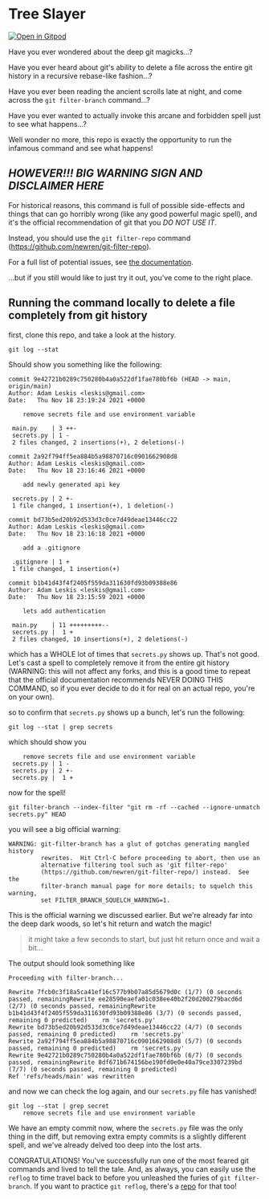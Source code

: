 # Tree Slayer

[![Open in Gitpod](https://gitpod.io/button/open-in-gitpod.svg)](https://gitpod.io/#https://github.com/lpmi-13/tree-slayer)

Have you ever wondered about the deep git magicks...?

Have you ever heard about git's ability to delete a file across the entire git history in a recursive rebase-like fashion...?

Have you ever been reading the ancient scrolls late at night, and come across the `git filter-branch` command...?

Have you ever wanted to actually invoke this arcane and forbidden spell just to see what happens...?

Well wonder no more, this repo is exactly the opportunity to run the infamous command and see what happens!

## *HOWEVER!!! BIG WARNING SIGN AND DISCLAIMER HERE*

For historical reasons, this command is full of possible side-effects and things that can go horribly wrong (like any good powerful magic spell), and it's the official recommendation of git that you *DO NOT USE IT*.

Instead, you should use the `git filter-repo` command (https://github.com/newren/git-filter-repo).

For a full list of potential issues, see [the documentation](https://git-scm.com/docs/git-filter-branch#SAFETY).

...but if you still would like to just try it out, you've come to the right place.

## Running the command locally to delete a file completely from git history

first, clone this repo, and take a look at the history.

```
git log --stat
```

Should show you something like the following:

```
commit 9e42721b0289c750280b4a0a522df1fae780bf6b (HEAD -> main, origin/main)
Author: Adam Leskis <leskis@gmail.com>
Date:   Thu Nov 18 23:19:24 2021 +0000

    remove secrets file and use environment variable

 main.py    | 3 ++-
 secrets.py | 1 -
 2 files changed, 2 insertions(+), 2 deletions(-)

commit 2a92f794ff5ea884b5a98870716c0901662908d8
Author: Adam Leskis <leskis@gmail.com>
Date:   Thu Nov 18 23:16:46 2021 +0000

    add newly generated api key

 secrets.py | 2 +-
 1 file changed, 1 insertion(+), 1 deletion(-)

commit bd73b5ed20b92d533d3c0ce7d49deae13446cc22
Author: Adam Leskis <leskis@gmail.com>
Date:   Thu Nov 18 23:16:18 2021 +0000

    add a .gitignore

 .gitignore | 1 +
 1 file changed, 1 insertion(+)

commit b1b41d43f4f2405f559da311630fd93b09388e86
Author: Adam Leskis <leskis@gmail.com>
Date:   Thu Nov 18 23:15:59 2021 +0000

    lets add authentication

 main.py    | 11 +++++++++--
 secrets.py |  1 +
 2 files changed, 10 insertions(+), 2 deletions(-)
```

which has a WHOLE lot of times that `secrets.py` shows up. That's not good. Let's cast a spell to completely remove it from the entire git history (WARNING: this will not affect any forks, and this is a good time to repeat that the official documentation recommends NEVER DOING THIS COMMAND, so if you ever decide to do it for real on an actual repo, you're on your own).

so to confirm that `secrets.py` shows up a bunch, let's run the following:

```
git log --stat | grep secrets
```

which should show you

```
    remove secrets file and use environment variable
 secrets.py | 1 -
 secrets.py | 2 +-
 secrets.py |  1 +
```

now for the spell!

```
git filter-branch --index-filter "git rm -rf --cached --ignore-unmatch secrets.py" HEAD
```

you will see a big official warning:

```
WARNING: git-filter-branch has a glut of gotchas generating mangled history
         rewrites.  Hit Ctrl-C before proceeding to abort, then use an
         alternative filtering tool such as 'git filter-repo'
         (https://github.com/newren/git-filter-repo/) instead.  See the
         filter-branch manual page for more details; to squelch this warning,
         set FILTER_BRANCH_SQUELCH_WARNING=1.
```

This is the official warning we discussed earlier. But we're already far into the deep dark woods, so let's hit return and watch the magic!

> it might take a few seconds to start, but just hit return once and wait a bit...

The output should look something like

```
Proceeding with filter-branch...

Rewrite 7fcb0c3f18a5ca41ef16c577b9b07a85d5679d0c (1/7) (0 seconds passed, remainingRewrite ee28590eaefa01c038ee40b2f20d200279bacd6d (2/7) (0 seconds passed, remainingRewrite b1b41d43f4f2405f559da311630fd93b09388e86 (3/7) (0 seconds passed, remaining 0 predicted)    rm 'secrets.py'
Rewrite bd73b5ed20b92d533d3c0ce7d49deae13446cc22 (4/7) (0 seconds passed, remaining 0 predicted)    rm 'secrets.py'
Rewrite 2a92f794ff5ea884b5a98870716c0901662908d8 (5/7) (0 seconds passed, remaining 0 predicted)    rm 'secrets.py'
Rewrite 9e42721b0289c750280b4a0a522df1fae780bf6b (6/7) (0 seconds passed, remainingRewrite 8df671b674156be190fd0e0e40a79ce3307239bd (7/7) (0 seconds passed, remaining 0 predicted)
Ref 'refs/heads/main' was rewritten
```

and now we can check the log again, and our `secrets.py` file has vanished!

```
git log --stat | grep secret
    remove secrets file and use environment variable
```

We have an empty commit now, where the `secrets.py` file was the only thing in the diff, but removing extra empty commits is a slightly different spell, and we've already delved too deep into the lost arts.

CONGRATULATIONS! You've successfully run one of the most feared git commands and lived to tell the tale. And, as always, you can easily use the `reflog` to time travel back to before you unleashed the furies of `git filter-branch`. If you want to practice `git reflog`, there's a [repo](https://github.com/lpmi-13/reflog-power) for that too!
